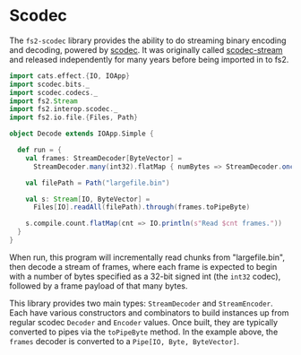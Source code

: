 # Scodec

The `fs2-scodec` library provides the ability to do streaming binary encoding and decoding, powered by [scodec](https://github.com/scodec/scodec). It was originally called [scodec-stream](https://github.com/scodec/scodec-stream) and released independently for many years before being imported in to fs2.

```scala
import cats.effect.{IO, IOApp}
import scodec.bits._
import scodec.codecs._
import fs2.Stream
import fs2.interop.scodec._
import fs2.io.file.{Files, Path}

object Decode extends IOApp.Simple {

  def run = {
    val frames: StreamDecoder[ByteVector] =
      StreamDecoder.many(int32).flatMap { numBytes => StreamDecoder.once(bytes(numBytes)) }

    val filePath = Path("largefile.bin")

    val s: Stream[IO, ByteVector] =
      Files[IO].readAll(filePath).through(frames.toPipeByte)

    s.compile.count.flatMap(cnt => IO.println(s"Read $cnt frames."))
  }
}
```

When run, this program will incrementally read chunks from "largefile.bin", then decode a stream of frames, where each frame is expected to begin with a number of bytes specified as a 32-bit signed int (the `int32` codec), followed by a frame payload of that many bytes.

This library provides two main types: `StreamDecoder` and `StreamEncoder`. Each have various constructors and combinators to build instances up from regular scodec `Decoder` and `Encoder` values. Once built, they are typically converted to pipes via the `toPipeByte` method. In the example above, the `frames` decoder is converted to a `Pipe[IO, Byte, ByteVector]`.
